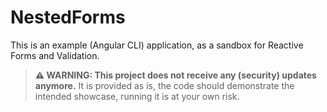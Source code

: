 # NestedForms

This is an example (Angular CLI) application, as a sandbox for Reactive Forms and Validation.

> **⚠ WARNING: This project does not receive any (security) updates anymore.** It is provided as is, the code should demonstrate the intended showcase, running it is at your own risk.
